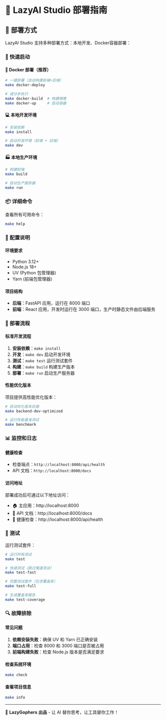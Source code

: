 # 🚀 LazyAI Studio 部署指南

## 🔧 部署方式

LazyAI Studio 支持多种部署方式：本地开发、Docker容器部署：

### 🚀 快速启动

#### 🐳 Docker 部署（推荐）
```bash
# 一键部署（自动构建前端+后端）
make docker-deploy

# 或分步执行
make docker-build  # 构建镜像
make docker-up     # 启动容器
```

#### 💻 本地开发环境
```bash
# 安装依赖
make install

# 启动开发环境（前端 + 后端）
make dev
```

#### 🏭 本地生产环境
```bash
# 构建前端
make build

# 启动生产服务器
make run
```

### 📦 详细命令

查看所有可用命令：
```bash
make help
```

### 🔧 配置说明

#### 环境要求
- Python 3.12+
- Node.js 18+
- UV (Python 包管理器)
- Yarn (前端包管理器)

#### 项目结构
- **后端**：FastAPI 应用，运行在 8000 端口
- **前端**：React 应用，开发时运行在 3000 端口，生产时静态文件由后端服务

### 🚀 部署流程

#### 标准开发流程

1. **安装依赖**：`make install`
2. **开发**：`make dev` 启动开发环境
3. **测试**：`make test` 运行测试套件
4. **构建**：`make build` 构建生产版本
5. **部署**：`make run` 启动生产服务器

#### 性能优化版本

项目提供高性能优化版本：
```bash
# 启动优化版本后端
make backend-dev-optimized

# 运行性能基准测试
make benchmark
```

### 📊 监控和日志

#### 健康检查
- 检查端点：`http://localhost:8000/api/health`
- API 文档：`http://localhost:8000/docs`

#### 访问地址

部署成功后可通过以下地址访问：
- 🏠 主应用：http://localhost:8000
- 📖 API 文档：http://localhost:8000/docs
- 💚 健康检查：http://localhost:8000/api/health

### 🧪 测试

运行测试套件：
```bash
# 运行所有测试
make test

# 快速测试（跳过慢速测试）
make test-fast

# 完整测试套件（包含覆盖率）
make test-full

# 生成覆盖率报告
make test-coverage
```

### 🔍 故障排除

#### 常见问题

1. **依赖安装失败**：确保 UV 和 Yarn 已正确安装
2. **端口占用**：检查 8000 和 3000 端口是否被占用
3. **前端构建失败**：检查 Node.js 版本是否满足要求

#### 检查系统环境
```bash
make check
```

#### 查看项目信息
```bash
make info
```

---

🤖 **LazyGophers 出品** - 让 AI 替你思考，让工具替你工作！